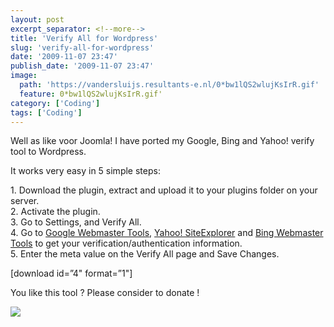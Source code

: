 ```yaml
---
layout: post
excerpt_separator: <!--more-->
title: 'Verify All for Wordpress'
slug: 'verify-all-for-wordpress'
date: '2009-11-07 23:47'
publish_date: '2009-11-07 23:47'
image:
  path: 'https://vandersluijs.resultants-e.nl/0*bw1lQS2wlujKsIrR.gif'
  feature: 0*bw1lQS2wlujKsIrR.gif'
category: ['Coding']
tags: ['Coding']
---
```

Well as like voor Joomla! I have ported my Google, Bing and Yahoo! verify tool
to Wordpress.  
  
It works very easy in 5 simple steps:  
  
1\. Download the plugin, extract and upload it to your plugins folder on your
server.  
2\. Activate the plugin.  
3\. Go to Settings, and Verify All.  
4\. Go to [Google Webmaster Tools](http://www.google.com/webmasters/tools/),
[Yahoo! SiteExplorer](http://siteexplorer.search.yahoo.com/) and [Bing
Webmaster Tools](http://www.bing.com/webmaster) to get your
verification/authentication information.  
5\. Enter the meta value on the Verify All page and Save Changes.  
  
  
  
  
[download id=”4" format=”1"]  
  
  
  
  
You like this tool ? Please consider to donate !

![](https://vandersluijs.resultants-e.nl/0*bw1lQS2wlujKsIrR.gif)

